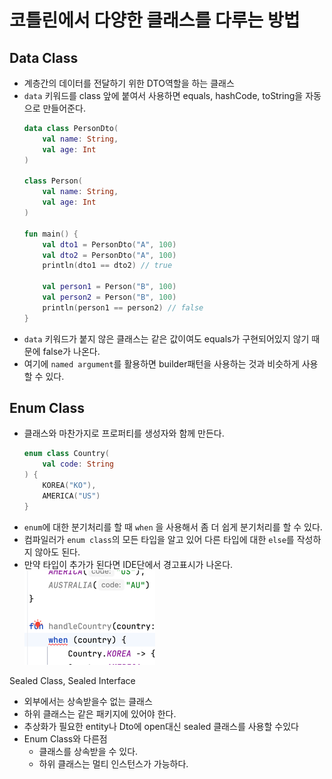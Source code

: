 # 코틀린에서 다양한 클래스를 다루는 방법

## Data Class
- 계층간의 데이터를 전달하기 위한 DTO역할을 하는 클래스
- `data` 키워드를  class 앞에 붙여서 사용하면 equals, hashCode, toString을 자동으로 만들어준다.
    ```kotlin
    data class PersonDto(
        val name: String,
        val age: Int
    )
    
    class Person(
        val name: String,
        val age: Int
    )

    fun main() {
        val dto1 = PersonDto("A", 100)
        val dto2 = PersonDto("A", 100)
        println(dto1 == dto2) // true
    
        val person1 = Person("B", 100)
        val person2 = Person("B", 100)
        println(person1 == person2) // false
    }
    ```
- `data` 키워드가 붙지 않은 클래스는 같은 값이여도 equals가 구현되어있지 않기 때문에 false가 나온다.
- 여기에 `named argument`를 활용하면 builder패턴을 사용하는 것과 비슷하게 사용할 수 있다.

## Enum Class
- 클래스와 마찬가지로 프로퍼티를 생성자와 함께 만든다.
    ```kotlin
    enum class Country(
        val code: String
    ) {
        KOREA("KO"),
        AMERICA("US")
    }
    ```
- `enum`에 대한 분기처리를 할 때 `when` 을 사용해서 좀 더 쉽게 분기처리를 할 수 있다.
- 컴파일러가 `enum class`의 모든 타입을 알고 있어 다른 타입에 대한 `else`를 작성하지 않아도 된다.
- 만약 타입이 추가가 된다면 IDE단에서 경고표시가 나온다.
   ![img.png](img.png)

Sealed Class, Sealed Interface
- 외부에서는 상속받을수 없는 클래스
- 하위 클래스는 같은 패키지에 있어야 한다.
- 추상화가 필요한 entity나 Dto에 open대신 sealed 클래스를 사용할 수있다
- Enum Class와 다른점
  - 클래스를 상속받을 수 있다.
  - 하위 클래스는 멀티 인스턴스가 가능하다.